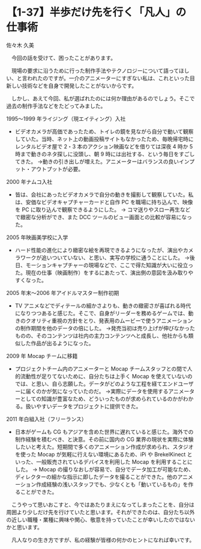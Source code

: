 # 【1-37】半歩だけ先を行く「凡人」の仕事術

<div class="author">佐々木 久美</div>

　今回の話を受けて、困ったことがあります。

　現場の要求に沿うために行った制作手法やテクノロジーについて語ってほしい、と言われたのですが。一介のアニメーターにすぎない私は、これといった目新しい技術などを自身で開発したことがないからです。

　しかし、あえて今回、私が選ばれたのには何か理由があるのでしょう。そこで過去の制作手法などをたどってみました。

1995～1999 年ライジング（現エイティング）入社

* ビデオカメラが高価であったため、トイレの鏡を見ながら自分で動いて観察していた。当時、ネット上の動画投稿サイトもなかったため、毎晩帰宅時にレンタルビデオ屋で 2・3 本のアクション映画などを借りては深夜 4 時か 5 時まで動きのネタ探しに没頭し、朝 9 時には出社する、という毎日をすごしてきた。 →動きの引き出しが増えた。アニメーターはバランスの良いインプット・アウトプットが必要。

2000 年ナムコ入社

* 皆は、会社にあったビデオカメラで自分の動きを撮影して観察していた。私は、安価なビデオキャプチャーカードと自作 PC を職場に持ち込んで、映像を PC に取り込んで観察できるようにした。 → コマ送りやスロー再生などで緻密な分析ができ、また DCC ツールのビュー画面との比較が容易になった。

2005 年映画美学校に入学

* ハード性能の進化により緻密な絵を再現できるようになったが、演出やカメラワークが追いついていない、と思い、実写の学校に通うことにした。 →後日、モーションキャプチャーの現場などで、ここで得た知識が大いに役立った。現在の仕事（映画制作）をするにあたって、演出側の意図を汲み取りやすくなった。

2005 年末～2006 年アイドルマスター制作初期

* TV アニメなどでディテールの細かさよりも、動きの緻密さが喜ばれる時代になりつつあると感じた。そこで、自身がリーダーを務めるゲームでは、動きのクオリティ重視の方針をとり、発表用のムービーで使うアニメーションの制作期間を他のデータの倍にした。 →発売当初は売り上げが伸びなかったものの、そのコンテンツは社内の主力コンテンツへと成長し、他社からも類似した作品が出るようになった。

2009 年 Mocap チームに移籍

* プロジェクトチーム内のアニメーターと Mocap チームスタッフとの間で人的流動性が足りてないために、自分たちは上手く Mocap を使えていないのでは、と思い、自ら志願した。データがどのような工程を経てエンドユーザーに届くのかが気になっていたのだ。 →実際にデータを使用するアニメーターとしての知識が豊富なため、どういったものが求められているのかがわかる。扱いやすいデータをプロジェクトに提供できた。


2011 年白組入社（フリーランス）

* 日本がゲームも CG もアジアを含めた世界に遅れていると感じた。海外での制作経験を積むべき、と決意。その前に国内の CG 業界の現状を実際に体験したいと考えた。短期間で多くのアニメーション作成が求められ、スタジオを使った Mocap が気軽に行えない環境にあるため、iPi や BrekelKinect といった、一般販売されているデバイスを利用した Mocap を利用することにした。 → Mocap の撮りなおしが容易で、自分でデータ加工が可能なため、ディレクターの細かな指示に即したデータを撮ることができた。他のアニメーション作成経験の浅いスタッフでも、少なくとも「動いているもの」を作ることができた。


　こうやって思いおこすと、今ではあたりまえになってしまったことを、自分は周囲より少しだけ先を行けていたと思います。それができたのは、自分たち以外の近しい職種・業種に興味や関心、敬意を持っていたことが幸いしたのではないかと思います。

　凡人なりの生き方ですが、私の経験が皆様の何かのヒントになれば幸いです。
